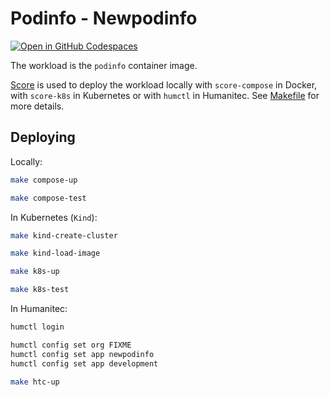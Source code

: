 # Podinfo - Newpodinfo

[![Open in GitHub Codespaces](https://github.com/codespaces/badge.svg)](https://codespaces.new/htc-kubecon-na-2024/newpodinfo)

The workload is the `podinfo` container image.

[Score](https://score.dev/) is used to deploy the workload locally with `score-compose` in Docker, with `score-k8s` in Kubernetes or with `humctl` in Humanitec. See [Makefile](Makefile) for more details.

## Deploying

Locally:
```bash
make compose-up

make compose-test
```

In Kubernetes (`Kind`):
```bash
make kind-create-cluster

make kind-load-image

make k8s-up

make k8s-test
```

In Humanitec:
```bash
humctl login

humctl config set org FIXME
humctl config set app newpodinfo
humctl config set app development

make htc-up
```
